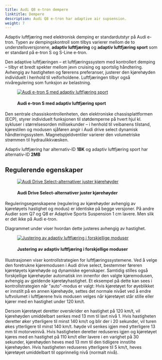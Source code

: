 ```yaml
---
title: Audi Q8 e-tron dempere
linktitle: Dempere
description: Audi Q8 e-tron har adaptive air supsension.
weight: 7
---
```

<!-- markdownlint-disable MD033 -->

Adaptiv luftfjæring med elektronisk demping er standardutstyr på Audi e-tron. Typen av dempingskontroll som tilbys varierer mellom de to understellsversjonene,
**adaptiv luftfjæring** og **adaptiv luftfjæring sport** som er standard på e-tron S og S-Line e-tron.

Den adaptive luftfjæringen – et luftfjæringssystem med kontrollert demping – tilbyr et bredt spekter mellom jevn cruising og sportslig håndtering.
Avhengig av hastigheten og førerens preferanser, justerer den kjørehøyden individuelt i henhold til veiforholdene.
Luftfjæringen tilbyr også nivåregulering som funksjon av belastning.

<figure>
    <a href="https://media.electrichasgoneaudi.net/multimedia/models/e-tron/drivetrain/suspension/adaptaiveairsuspensionsport.jpg">
        <img src="https://media.electrichasgoneaudi.net/multimedia/models/e-tron/drivetrain/suspension/adaptaiveairsuspensionsports.jpg" class="img-fluid" alt="Audi e-tron S med adaptiv luftfjæring sport" title="Audi e-tron S med adaptiv luftfjæring sport">
    </a>
    <figcaption><h4>Audi e-tron S med adaptiv luftfjæring sport</h4></figcaption>
</figure>

Den sentrale chassiskontrollenheten, den elektroniske chassisplattformen (ECP), styrer individuelt funksjonen til støtdemperne på hvert hjul kl.
sykluser i størrelsesorden millisekunder – i henhold til veibanens tilstand, kjørestilen og modusen sjåføren angir i Audi drive select dynamisk håndteringssystem.
Magnetspjeldventiler varierer den volumetriske strømmen til hydraulikkvæsken.

Adaptiv luftfjæring har alternativ-ID **1BK** og adaptiv luftfjæring sport har alternativ-ID **2MB**

## Regulerende egenskaper

<figure>
    <a href="https://media.electrichasgoneaudi.net/multimedia/models/e-tron/drivetrain/suspension/audidriveselect.png">
        <img src="https://media.electrichasgoneaudi.net/multimedia/models/e-tron/drivetrain/suspension/audidriveselects.png" class="img-fluid" alt="Audi Drive Select-alternativer juster kjørehøyder" title="Audi Drive Select-alternativer juster kjørehøyder">
    </a>
    <figcaption><h4>Audi Drive Select-alternativer juster kjørehøyder</h4></figcaption>
</figure>

Reguleringsegenskapene (regulering av kjørehøyder avhengig av kjøretøyets hastighet og modus) er identiske på begge versjoner.
På andre Audier som Q7 og Q8 er Adaptive Sports Suspension 1 cm lavere. Men slik er det ikke på Audi e-tron.

Diagrammet under viser hvordan dette justeres avhengig av hastighet.

<figure>
    <a href="https://media.electrichasgoneaudi.net/multimedia/models/e-tron/drivetrain/suspension/suspensionmode.png">
        <img src="https://media.electrichasgoneaudi.net/multimedia/models/e-tron/drivetrain/suspension/suspensionmode.png" class="img-fluid" alt="Justering av adaptiv luftfjæring i forskjellige moduser" title="Justering av adaptiv luftfjæring i forskjellige moduser">
    </a>
    <figcaption><h4>Justering av adaptiv luftfjæring i forskjellige moduser</h4></figcaption>
</figure>

Illustrasjonen viser kontrollstrategien for luftfjæringssystemene. Ved å velge den foretrukne kjøremodusen i Audi drive select, bestemmer føreren kjøretøyets kjørehøyde og dynamiske egenskaper.
Samtidig stilles også forskjellige kjørehøyder automatisk inn innenfor den valgte kjøremodusen, avhengig av gjeldende kjøretøyhastighet. Et eksempel på dette kan sees i kontrollstrategien når "auto"-modus er valgt:
Hvis kjøretøyet for øyeblikket er innstilt på en annen kjørehøyde, settes det normale nivået ved å endre luftvolumet i luftfjærene hvis modusen velges når kjøretøyet står stille eller kjører med en hastighet under 120 km/t.

Dersom kjøretøyet deretter overskrider en hastighet på 120 km/t, vil kjørehøyden umiddelbart senkes med 13 mm til lavt nivå 1. Hvis hastigheten deretter øker ytterligere til minst 140 km/t og blir der i 20 sekunder, vil turen økes ytterligere til minst 140 km/t. høyde vil
senkes igjen med ytterligere 13 mm til motorveinivå. Hvis hastigheten deretter reduseres igjen og kjøretøyet kjøres med en hastighet på 110 km/t eller lavere i en varighet på 30 sekunder,
kjørehøyden heves med 13 mm til den tidligere innstilte kjørehøyden. Hvis hastigheten reduseres ytterligere til 5 km/t, heves kjøretøyet umiddelbart til opprinnelig nivå (normalt nivå).
